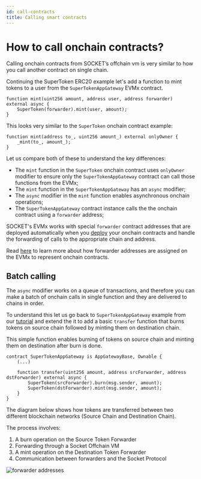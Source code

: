 ```yaml
---
id: call-contracts
title: Calling smart contracts
---
```


# How to call onchain contracts?

Calling onchain contracts from SOCKET’s offchain vm is very similar to how you call another contract on single chain.

Continuing the SuperToken ERC20 example let's add a function to mint tokens to a user from the `SuperTokenAppGateway` EVMx contract.
```solidity
function mint(uint256 amount, address user, address forwarder) external async {
    SuperToken(forwarder).mint(user, amount);
}
```

This looks very similar to the `SuperToken` onchain contract example:
```solidity
function mint(address to_, uint256 amount_) external onlyOwner {
    _mint(to_, amount_);
}
```

Let us compare both of these to understand the key differences:

- The `mint` function in the `SuperToken` onchain contract uses `onlyOwner` modifier to ensure only the `SuperTokenAppGateway` contract can call those functions from the EVMx;
- The `mint` function in the `SuperTokenAppGateway` has an `async` modifier;
- The `async` modifier in the `mint` function enables asynchronous onchain operations;
- The `SuperTokenAppGateway` contract instance calls the the onchain contract using a `forwarder` address;

SOCKET's EVMx works with special `forwarder` contract addresses that are deployed automatically when you [deploy](/deploy) your onchain contracts and handle the forwarding of calls to the appropriate chain and address.

Read [here](/forwarder-addresses) to learn more about how forwarder addresses are assigned on the EVMx to represent onchain contracts.

## Batch calling

The `async` modifier works on a queue of transactions, and therefore you can make a batch of onchain calls in single function and they are delivered to chains in order.

To understand this let us go back to `SuperTokenAppGateway` example from our [tutorial](/writing-apps) and extend the it to add a basic `transfer` function that burns tokens on source chain followed by minting them on destination chain.

This simple function enables burning of tokens on source chain and minting them on destination after burn is done.

```solidity
contract SuperTokenAppGateway is AppGatewayBase, Ownable {
    (...)

    function transfer(uint256 amount, address srcForwarder, address dstForwarder) external async {
        SuperToken(srcForwarder).burn(msg.sender, amount);
        SuperToken(dstForwarder).mint(msg.sender, amount);
    }
}
```
The diagram below shows how tokens are transferred between two different blockchain networks (Source Chain and Destination Chain).

The process involves:
1. A burn operation on the Source Token Forwarder
1. Forwarding through a Socket Offchain VM
1. A mint operation on the Destination Token Forwarder
1. Communication between forwarders and the Socket Protocol

<div style={{ display: 'flex', justifyContent: 'center' }}>
    <img src="/img/mint_burn.svg" alt="forwarder addresses" style={{ width: '70%' }} />
</div>
